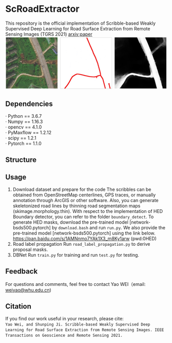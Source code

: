 # ScRoadExtractor
This repository is the official implementation of Scribble-based Weakly Supervised Deep Learning for Road Surface Extraction from Remote Sensing Images (TGRS 2021)
[arxiv](https://arxiv.org/abs/2010.13106);[paper](https://ieeexplore.ieee.org/document/9372390)
![image](https://github.com/weiyao1996/weiyao1996.github.io/blob/master/img/xxxx.png)  

## Dependencies  
· Python == 3.6.7  
· Numpy == 1.16.3  
· opencv == 4.1.0  
· PyMaxflow == 1.2.12  
· scipy  == 1.2.1  
· Pytorch == 1.1.0  

## Structure  
  
## Usage  
1) Download dataset and prepare for the code
The scribbles can be obtained from OpenStreetMap centerlines, GPS traces, or manually annotation through ArcGIS or other software. Also, you can generate skeletonized road lines by thinning road segmentation maps (skimage.morphology.thin).
With respect to the implementation of HED Boundary detector, you can refer to the folder `boundary_detect`. To generate HED masks, download the pre-trained model [network-bsds500.pytorch] by `download.bash` and run `run.py`. We also provide the pre-trained model [network-bsds500.pytorch] using the link below.
https://pan.baidu.com/s/1AMNnmo7YAk1X3_m8Ky1arw (pwd:0HED)
2) Road label propagation
Run `road_label_propagation.py` to derive proposal masks.
3) DBNet
Run `train.py` for training and run `test.py` for testing. 

## Feedback  
For questions and comments, feel free to contact Yao WEI（email: weiyao@whu.edu.cn)
## Citation  
If you find our work useful in your research, please cite:  
`Yao Wei, and Shunping Ji. Scribble-based Weakly Supervised Deep Learning for Road Surface Extraction from Remote Sensing Images. IEEE Transactions on Geoscience and Remote Sensing 2021.`  
